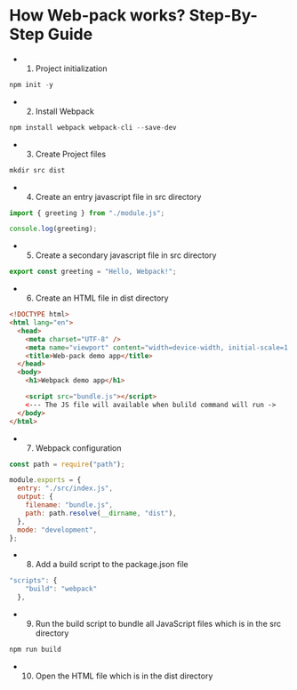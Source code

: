 # How Web-pack works? Step-By-Step Guide

- 1. Project initialization

```javascript
npm init -y
```

- 2. Install Webpack

```javascript
npm install webpack webpack-cli --save-dev
```

- 3. Create Project files

```javascript
mkdir src dist
```

- 4. Create an entry javascript file in src directory

```javascript
import { greeting } from "./module.js";

console.log(greeting);
```

- 5. Create a secondary javascript file in src directory

```javascript
export const greeting = "Hello, Webpack!";
```

- 6. Create an HTML file in dist directory

```html
<!DOCTYPE html>
<html lang="en">
  <head>
    <meta charset="UTF-8" />
    <meta name="viewport" content="width=device-width, initial-scale=1.0" />
    <title>Web-pack demo app</title>
  </head>
  <body>
    <h1>Webpack demo app</h1>

    <script src="bundle.js"></script>
    <--- The JS file will available when bulild command will run ->
  </body>
</html>
```

- 7. Webpack configuration

```javascript
const path = require("path");

module.exports = {
  entry: "./src/index.js",
  output: {
    filename: "bundle.js",
    path: path.resolve(__dirname, "dist"),
  },
  mode: "development",
};
```

- 8. Add a build script to the package.json file

```javascript
"scripts": {
    "build": "webpack"
  },
```

- 9. Run the build script to bundle all JavaScript files which is in the src directory

```javascript
npm run build
```

- 10. Open the HTML file which is in the dist directory
